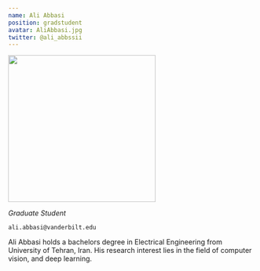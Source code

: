 ```yaml
---
name: Ali Abbasi
position: gradstudent
avatar: AliAbbasi.jpg
twitter: @ali_abbssii
---
```


<img width="300" src="{{site.baseurl}}/images/people/{{page.avatar}}" data-action="zoom">

_Graduate Student_<br>

<i class="fa fa-envelope-o"></i> `ali.abbasi@vanderbilt.edu`

Ali Abbasi holds a bachelors degree in Electrical Engineering from University of Tehran, Iran. His research interest lies in the field of computer vision, and deep learning. 
